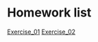 # Homework list
[Exercise_01](https://github.com/2739515436/compuational_physics_N2015301020108/blob/master/Exercise_01.md)
[Exercise_02](https://github.com/2739515436/compuational_physics_N2015301020108/tree/master)
